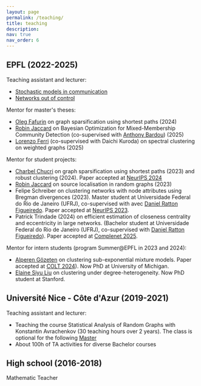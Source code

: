 ```yaml
---
layout: page
permalink: /teaching/
title: teaching
description:
nav: true
nav_order: 6
---
```



## EPFL (2022-2025)

Teaching assistant and lecturer:

- [Stochastic models in communication](https://edu.epfl.ch/coursebook/en/stochastic-models-in-communication-COM-300)
- [Networks out of control ](https://edu.epfl.ch/coursebook/en/networks-out-of-control-COM-512)

Mentor for master's theses:

- [Oleg Fafurin](https://www.linkedin.com/in/oleg-fafurin-7963071aa/) on graph sparsification using shortest paths (2024)
- [Robin Jaccard](https://www.linkedin.com/in/robin-jaccard/) on Bayesian Optimization for Mixed-Membership Community Detection (co-supervised with [Anthony Bardou](https://abardou.github.io)) (2025)
- [Lorenzo Ferri](https://www.linkedin.com/in/lorenzo-ferri-93a565289/) (co-supervised with Daichi Kuroda) on spectral clustering on weighted graphs (2025)

Mentor for student projects:

- [Charbel Chucri](https://www.linkedin.com/in/charbelchucri/) on graph sparsification using shortest paths (2023) and robust clustering (2024). Paper accepted at [NeurIPS 2024](https://openreview.net/forum?id=Kx8I0rP7w2)
- [Robin Jaccard](https://www.linkedin.com/in/robin-jaccard/) on source localisation in random graphs (2023)
-  Felipe Schreiber on clustering networks with node attributes using Bregman divergences (2023). Master student at Universidade Federal do Rio de Janeiro (UFRJ), co-supervised with avec [Daniel Ratton Figueiredo](https://www.cos.ufrj.br/~daniel/). Paper accepted at [NeurIPS 2023](https://openreview.net/forum?id=TjJJmcHw9p).
- Patrick Trindade (2024) on efficient estimation of closeness centrality and eccentricity in large networks. (Bachelor student at Universidade Federal do Rio de Janeiro (UFRJ), co-supervised with [Daniel Ratton Figueiredo](https://www.cos.ufrj.br/~daniel/)). Paper accepted at [Complenet 2025](https://complenet.weebly.com).

Mentor for intern students (program Summer@EPFL in 2023 and 2024):
- [Alperen Gözeten](https://www.linkedin.com/in/alperen-gözeten-62818a209/) on clustering sub-exponential mixture models. Paper accepted at [COLT 2024](https://proceedings.mlr.press/v247/dreveton24a.html)). Now PhD at University of Michigan.
- [Elaine Siyu Liu](https://www.linkedin.com/in/elainesliu/) on clustering under degree-heterogeneity. Now PhD student at Stanford.

## Université Nice - Côte d'Azur (2019-2021)

Teaching assistant and lecturer:

- Teaching the course Statistical Analysis of Random Graphs with Konstantin Avrachenkov (30 teaching hours over 2 years). The class is optional for the following [Master](https://univ-cotedazur.eu/msc/msc-data-science-and-artificial-intelligence/program/second-year)
- About 100h of TA activities for diverse Bachelor courses


## High school (2016-2018)

Mathematic Teacher

